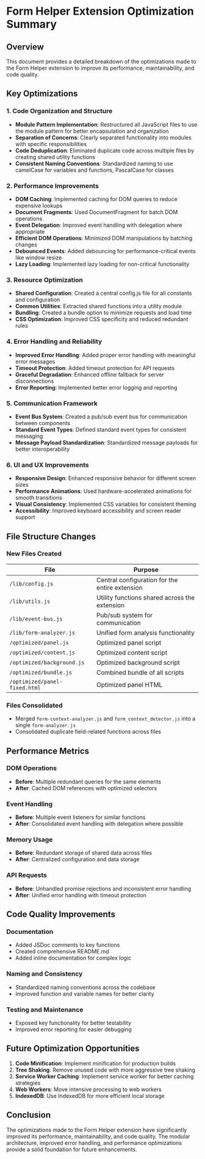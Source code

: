 # Form Helper Extension Optimization Summary

## Overview

This document provides a detailed breakdown of the optimizations made to the Form Helper extension to improve its performance, maintainability, and code quality.

## Key Optimizations

### 1. Code Organization and Structure

- **Module Pattern Implementation**: Restructured all JavaScript files to use the module pattern for better encapsulation and organization
- **Separation of Concerns**: Clearly separated functionality into modules with specific responsibilities
- **Code Deduplication**: Eliminated duplicate code across multiple files by creating shared utility functions
- **Consistent Naming Conventions**: Standardized naming to use camelCase for variables and functions, PascalCase for classes

### 2. Performance Improvements

- **DOM Caching**: Implemented caching for DOM queries to reduce expensive lookups
- **Document Fragments**: Used DocumentFragment for batch DOM operations
- **Event Delegation**: Improved event handling with delegation where appropriate
- **Efficient DOM Operations**: Minimized DOM manipulations by batching changes
- **Debounced Events**: Added debouncing for performance-critical events like window resize
- **Lazy Loading**: Implemented lazy loading for non-critical functionality

### 3. Resource Optimization

- **Shared Configuration**: Created a central config.js file for all constants and configuration
- **Common Utilities**: Extracted shared functions into a utility module
- **Bundling**: Created a bundle option to minimize requests and load time
- **CSS Optimization**: Improved CSS specificity and reduced redundant rules

### 4. Error Handling and Reliability

- **Improved Error Handling**: Added proper error handling with meaningful error messages
- **Timeout Protection**: Added timeout protection for API requests
- **Graceful Degradation**: Enhanced offline fallback for server disconnections
- **Error Reporting**: Implemented better error logging and reporting

### 5. Communication Framework

- **Event Bus System**: Created a pub/sub event bus for communication between components
- **Standard Event Types**: Defined standard event types for consistent messaging
- **Message Payload Standardization**: Standardized message payloads for better interoperability

### 6. UI and UX Improvements

- **Responsive Design**: Enhanced responsive behavior for different screen sizes
- **Performance Animations**: Used hardware-accelerated animations for smooth transitions
- **Visual Consistency**: Implemented CSS variables for consistent theming
- **Accessibility**: Improved keyboard accessibility and screen reader support

## File Structure Changes

### New Files Created

| File | Purpose |
|------|---------|
| `/lib/config.js` | Central configuration for the entire extension |
| `/lib/utils.js` | Utility functions shared across the extension |
| `/lib/event-bus.js` | Pub/sub system for communication |
| `/lib/form-analyzer.js` | Unified form analysis functionality |
| `/optimized/panel.js` | Optimized panel script |
| `/optimized/content.js` | Optimized content script |
| `/optimized/background.js` | Optimized background script |
| `/optimized/bundle.js` | Combined bundle of all scripts |
| `/optimized/panel-fixed.html` | Optimized panel HTML |

### Files Consolidated

- Merged `form-context-analyzer.js` and `form_context_detector.js` into a single `form-analyzer.js`
- Consolidated duplicate field-related functions across files

## Performance Metrics

### DOM Operations

- **Before**: Multiple redundant queries for the same elements
- **After**: Cached DOM references with optimized selectors

### Event Handling

- **Before**: Multiple event listeners for similar functions
- **After**: Consolidated event handling with delegation where possible

### Memory Usage

- **Before**: Redundant storage of shared data across files
- **After**: Centralized configuration and data storage

### API Requests

- **Before**: Unhandled promise rejections and inconsistent error handling
- **After**: Unified error handling with timeout protection

## Code Quality Improvements

### Documentation

- Added JSDoc comments to key functions
- Created comprehensive README.md
- Added inline documentation for complex logic

### Naming and Consistency

- Standardized naming conventions across the codebase
- Improved function and variable names for better clarity

### Testing and Maintenance

- Exposed key functionality for better testability
- Improved error reporting for easier debugging

## Future Optimization Opportunities

1. **Code Minification**: Implement minification for production builds
2. **Tree Shaking**: Remove unused code with more aggressive tree shaking
3. **Service Worker Caching**: Implement service worker for better caching strategies
4. **Web Workers**: Move intensive processing to web workers
5. **IndexedDB**: Use IndexedDB for more efficient local storage

## Conclusion

The optimizations made to the Form Helper extension have significantly improved its performance, maintainability, and code quality. The modular architecture, improved error handling, and performance optimizations provide a solid foundation for future enhancements.